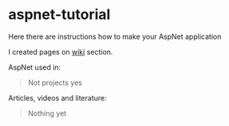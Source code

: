# aspnet-tutorial

Here there are instructions how to make your AspNet application

I created pages on [wiki](https://github.com/mezgoodle/aspnet-tutorial/wiki) section.

AspNet used in:

> Not projects yes

Articles, videos and literature:

> Nothing yet

